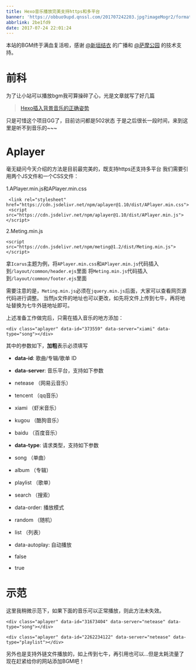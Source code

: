 ```yaml
---
title: Hexo音乐播放完美支持https和多平台
banner: 'https://obbuo9upd.qnssl.com/201707242203.jpg?imageMogr2/format/webp'
abbrlink: 2be1fd9
date: 2017-07-24 22:01:24
---
```

本站的BGM终于满血复活啦，感谢 [@新垣结衣](https://www.bilimoe.com/) 的广播和 [@萨摩公园](https://i-meto.com/) 的技术支持。

<!--more-->

# 前科
为了让小站可以播放bgm我可算操碎了心，光是文章就写了好几篇

> [Hexo插入背景音乐的正确姿势](https://www.tiexo.cn/http-https-music/)

只是可惜这个项目GG了，目前访问都是502状态
于是之后很长一段时间，来到这里是听不到音乐的~~~

# Aplayer

毫无疑问今天介绍的方法是目前最完美的，既支持https还支持多平台
我们需要引用两个JS文件和一个CSS文件：

1.APlayer.min.js和APlayer.min.css

```
 <link rel="stylesheet" href="https://cdn.jsdelivr.net/npm/aplayer@1.10/dist/APlayer.min.css">
 <script src="https://cdn.jsdelivr.net/npm/aplayer@1.10/dist/APlayer.min.js"></script> 
```

2.Meting.min.js

```
<script src="https://cdn.jsdelivr.net/npm/meting@1.2/dist/Meting.min.js"></script>
```

拿`Icarus`主题为例，将`APlayer.min.css`和`APlayer.min.js`代码插入到`/layout/common/header.ejs`里面
将`Meting.min.js`代码插入到`/layout/common/footer.ejs`里面

需要注意的是，`Meting.min.js`必须在`jquery.min.js`后面，大家可以查看网页源代码进行调整。
当然js文件的地址也可以更改，如先将文件上传到七牛，再将地址替换为七牛外链地址即可。

上述准备工作做完后，只需在插入音乐的地方添加：

```
<div class="aplayer" data-id="373559" data-server="xiami" data-type="song"></div>  
```

其中的参数如下，**加粗**表示必须填写

- **data-id**: 歌曲/专辑/歌单 ID

- **data-server**: 音乐平台，支持如下参数
 - netease （网易云音乐）
 - tencent  （qq音乐）
 - xiami  （虾米音乐）
 - kugou  （酷狗音乐）
 - baidu   （百度音乐）

- **data-type**: 请求类型，支持如下参数
 - song （单曲）
 - album （专辑）
 - playlist （歌单）
 - search （搜索）

- data-order: 播放模式
 - random （随机）
 - list （列表）

- data-autoplay: 自动播放
 - false
 - true

# 示范

这里我稍微示范下，如果下面的音乐可以正常播放，则此方法未失效。

```
<div class="aplayer" data-id="31673404" data-server="netease" data-type="song"></div>
```

<div class="aplayer" data-id="31673404" data-server="netease" data-type="song"></div>


```
<div class="aplayer" data-id="2262234122" data-server="netease" data-type="playlist"></div>
```

<div class="aplayer" data-id="2262234122" data-server="netease" data-type="playlist"></div>


另外也是支持外链文件播放的，如上传到七牛，再引用也可以...但是太耗流量了
现在赶紧给你的网站添加BGM吧！